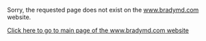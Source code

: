 
Sorry, the requested page does not exist on the www.bradymd.com website.

[Click here to go to main page of the www.bradymd.com website](http://www.bradymd.com)

